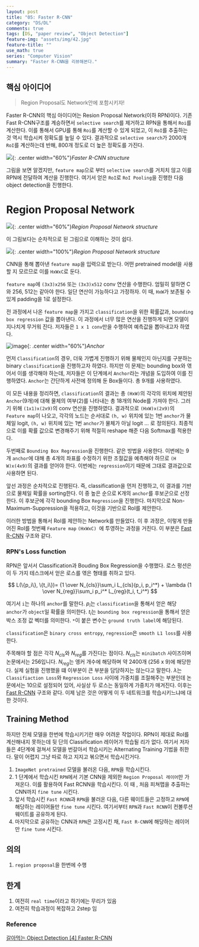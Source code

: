 ```yaml
---
layout: post
title: "05: Faster R-CNN"
category: "DS/DL"
comments: true
tags: [DS, "paper review", "Object Detection"]
feature-img: "assets/img/42.jpg"
feature-title: ""
use_math: true
series: "Computer Vision"
summary: "Faster R-CNN을 리뷰해본다."
---
```


## 핵심 아이디어

> Region Proposal도 Network안에 포함시키자!

Faster R-CNN의 핵심 아이디어는 Resion Proposal Network(이하 RPN)이다. 기존 Fast R-CNN구조를 계승하면서 `selective search`를 제거하고 RPN을 통해서 `Roi`를 계산한다. 이를 통해서 GPU를 통해 `Roi`를 계산할 수 있게 되었고, 이 `RoI`를 추출하는 것 역시 학습시켜 정확도를 높일 수 있다. 결과적으로 `selective search`가 2000개 `RoI`를 계산하는데 반해, 800개 정도로 더 높은 정확도를 가진다.

![](https://img1.daumcdn.net/thumb/R1280x0/?scode=mtistory2&fname=https%3A%2F%2Fblog.kakaocdn.net%2Fdn%2FbUjRYz%2FbtqAWb0p8cv%2Fdx8Ky33sdZtb2RKQ8sQxZK%2Fimg.png){: .center width="60%"}_Faster R-CNN structure_

그림을 보면 알겠지만, `feature map`으로 부터 `selective search`를 거치치 않고 이를 RPN에 전달하여 계산을 진행한다. 여기서 얻은 `RoI`로 `RoI Pooling`을 진행한 다음 object detection을 진행한다.

# Region Proposal Network

![](https://img1.daumcdn.net/thumb/R1280x0/?scode=mtistory2&fname=https%3A%2F%2Fblog.kakaocdn.net%2Fdn%2Fo7PTm%2FbtqAXir1rPy%2FVbzsfY9JMY9N3ixCe3zxb0%2Fimg.png){: .center width="60%"}_Region Proposal Network structure_

이 그림보다는 순차적으로 된 그림으로 이해하는 것이 쉽다.

![](https://img1.daumcdn.net/thumb/R1280x0/?scode=mtistory2&fname=https%3A%2F%2Fblog.kakaocdn.net%2Fdn%2Fb7xNNb%2FbtqAYHyrFDU%2FJDkko5dBYTMzZV96AcpakK%2Fimg.png){: .center width="100%"}_Region Proposal Network structure_

CNN을 통해 뽑아낸 `feature map`을 입력으로 받는다. 어떤 pretrained model을 사용할 지 모르므로 이를 `HxWxC`로 둔다.

`feature map`에 `(3x3)x256` 또는 `(3x3)x512` conv 연산을 수행한다. 엄밀히 말하면 C와 256, 512는 같아야 한다. 일단 연산이 가능하다고 가정하자. 이 때, `HxW`가 보존될 수 있게 padding을 1로 설정한다.

전 과정에서 나온 `feature map`을 가지고 `classification`을 위한 확률값과, `bounding box regression` 값을 뽑아낸다. 이 과정에서 너무 많은 연산을 진행하게 되면 모델이 지나치게 무거워 진다. 저자들은 `1 x 1 conv`만을 수행하여 예측값을 뽑아내고자 하였다.

![image](https://user-images.githubusercontent.com/37871541/92203883-385bee80-eebd-11ea-9782-e8e3c0e5c95d.png){: .center width="60%"}_Anchor_

먼저 `Classification`의 경우, 더욱 가볍게 진행하기 위해 물체인지 아닌지를 구분하는 binary `classification`을 진행하고자 하였다. 하지만 이 문제는 bounding box와 엮어서 이를 생각해야 하는데, 저자들은 이 단계에서 `Anchor`라는 개념을 도입하여 이를 진행하였다. `Anchor`는 간단하게 사전에 정의해 둔 Box들이다. 총 9개를 사용하였다.

이 모든 내용을 정리하면, `classification`의 결과는 총 `(HxW)`의 각각의 위치에 제안된 `Anchor`(9개)에 대해 물체의 여부(2)를 나타내는 총 18개의 Node를 가져야 한다. 그러기 위해 `(1x1)x(2x9)`의 conv 연산을 진행하였다. 결과적으로 `(HxW)x(2x9)`의 `Feature map`이 나오고, 각각의 노드는 순서대로 `(h, w)` 위치에 있는 1번 `anchor`가 물체일 logit, `(h, w)` 위치에 있는 1번 `anchor`가 물체가 아닐 logit ... 로 정의된다. 최종적으로 이를 확률 값으로 변경해주기 위해 적절히 reshape 해준 다음 Softmax를 적용한다.

두번째로 `Bounding Box Regression`을 진행한다. 같은 방법을 사용한다. 이번에는 9개 `anchor`에 대해 총 4개의 좌표를 수정하기 위한 조절값을 예측해야 하므로 `(H W)x(4x9)`의 결과를 얻어야 한다. 이번에는 `regression`이기 때문에 그대로 결과값으로 사용하면 된다.

앞선 과정은 순차적으로 진행된다. 즉, classification을 먼저 진행하고, 이 결과를 기반으로 물체일 확률을 sorting한다. 이 중 높은 순으로 K개의 `anchor`를 후보군으로 선정한다. 이 후보군에 각각 bounding Box `Regression`을 진행한다. 마지막으로 Non-Maximum-Suppression을 적용하고, 이것을 기반으로 RoI를 제안한다.

이러한 방법을 통해서 RoI를 제안하는 Network를 만들었다. 이 후 과정은, 이렇게 만들어진 RoI를 첫번째 `Feature map` `(HxWxC) `에 투영하는 과정을 거친다. 이 부분은 [Fast R-CNN](https://wansook0316.github.io/ds/dl/2020/09/02/computer-vision-04-Fast-RCNN.html) 구조와 같다.

### RPN's Loss function

RPN은 앞서서 Classification과 Bouding Box Regression을 수행했다. 로스 펑션은 이 두 가지 테스크에서 얻은 로스를 엮은 형태를 취하고 있다.

$$
L(\{p_i\}, \{t_i\})= {1 \over N_{cls}}\sum_i L_{cls}(p_i, p_i^*) + \lambda {1 \over N_{reg}}\sum_i p_i^* L_{reg}(t_i, t_i^*)
$$

여기서 `i`는 하나의 `anchor`를 말한다. $p_i$는 `classification`을 통해서 얻은 해당 `anchor`가 `object`일 확률을 의미한다. $t_i$는 `bounding box regression`을 통해서 얻은 박스 조정 값 벡터를 의미한다. `*`이 붙은 변수는 `ground truth label`에 해당된다.

`classification`은 `binary cross entropy`, `regression`은 `smooth L1 loss`를 사용한다.

주목해야 할 점은 각각 $N_{cls}$와 $N_{reg}$를 가진다는 점이다. $N_{cls}$는 `minibatch` 사이즈이며 논문에서는 256입니다. $N_{reg}$는 엥커 개수에 해당하며 약 2400개 (256 x 9)에 해당한다. 실제 실험을 진행했을 떄 이부분이 큰 부분을 담당하지는 않는다고 말한다. $\lambda$는 `Classifiaction Loss`와 `Regression Loss` 사이에 가중치를 조절해주는 부분인데 논문에서는 10으로 설정되어 있어, 사실상 두 로스는 동일하게 가중치가 매겨진다. 이후는 [Fast R-CNN](https://wansook0316.github.io/ds/dl/2020/09/02/computer-vision-04-Fast-RCNN.html) 구조와 같다. 이제 남은 것은 어떻게 이 두 네트워크를 학습시키느냐에 대한 것이다.

## Training Method

하지만 전체 모델을 한번에 학습시키기란 매우 어려운 작업이다. RPN이 제대로 RoI를 계산해내지 못하는데 뒷 단의 Classification 레이어가 학습될 리가 없다. 여기서 저자들은 4단계에 걸쳐서 모델을 번갈아서 학습시키는 Alternating Training 기법을 취한다. 말이 어렵지 그냥 따로 하고 지지고 볶으면서 학습시킨거다.

1. `ImageNet pretrained` 모델을 불러온 다음, `RPN`을 학습시킨다.
2. 1 단계에서 학습시킨 `RPN`에서 기본 CNN을 제외한 `Region Proposal 레이어`만 가져온다. 이를 활용하여 Fast RCNN을 학습시킨다. 이 때 , 처음 피쳐맵을 추출하는 CNN까지 `fine tune` 시킨다.
3. 앞서 학습시킨 `Fast RCNN`과 `RPN`을 불러온 다음, 다른 웨이트들은 고정하고 `RPN`에 해당하는 레이어들만 `fine tune` 시킨다. 여기서부터 `RPN`과 `Fast RCNN`이 컨볼루션 웨이트를 공유하게 된다.
4. 마지막으로 공유하는 CNN과 `RPN`은 고정시킨 채, `Fast R-CNN`에 해당하는 레이어만 `fine tune` 시킨다.

## 의의

1. `region proposal`을 한번에 수행

## 한계

1. 여전히 `real time`이라고 하기에는 무리가 있음
2. 여전히 학습과정이 복잡하고 2step 임

### Reference

[갈아먹는 Object Detection [4] Faster R-CNN](https://yeomko.tistory.com/17?category=888201)
